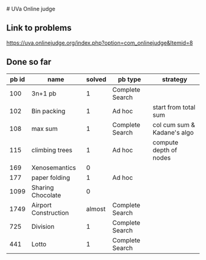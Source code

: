 # UVa Online judge

## Link to  problems
https://uva.onlinejudge.org/index.php?option=com_onlinejudge&Itemid=8

## Done so far 
| pb id |         name         | solved |     pb type     |           strategy          |
|-------|----------------------|--------|-----------------|-----------------------------|
|   100 | 3n+1 pb              | 1      | Complete Search |                             |
|   102 | Bin packing          | 1      | Ad hoc          | start from total sum        |
|   108 | max sum              | 1      | Complete Search | col cum sum & Kadane's algo |
|   115 | climbing trees       | 1      | Ad hoc          | compute depth of nodes      |
|   169 | Xenosemantics        | 0      |                 |                             |
|   177 | paper folding        | 1      | Ad hoc          |                             |
|  1099 | Sharing Chocolate    | 0      |                 |                             |
|  1749 | Airport Construction | almost | Complete Search |                             |
|   725 | Division             | 1      | Complete Search |                             |
|   441 | Lotto                | 1      | Complete Search |                             |
